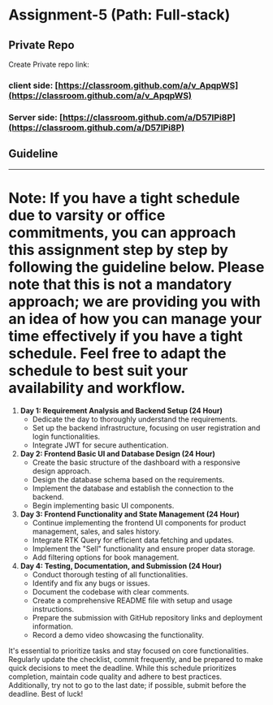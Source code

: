 # Assignment-5 (Path: Full-stack)

## Private Repo

Create Private repo link:

### client side: [https://classroom.github.com/a/v_ApqpWS](https://classroom.github.com/a/v_ApqpWS)
### Server side: [https://classroom.github.com/a/D57lPi8P](https://classroom.github.com/a/D57lPi8P)


## Guideline

---

# **Note:** If you have a tight schedule due to varsity or office commitments, you can approach this assignment step by step by following the guideline below. Please note that this is not a mandatory approach; we are providing you with an idea of how you can manage your time effectively if you have a tight schedule. Feel free to adapt the schedule to best suit your availability and workflow.

1. **Day 1: Requirement Analysis and Backend Setup (24 Hour)**
    - Dedicate the day to thoroughly understand the requirements.
    - Set up the backend infrastructure, focusing on user registration and login functionalities.
    - Integrate JWT for secure authentication.
2. **Day 2: Frontend Basic UI and Database Design (24 Hour)**
    - Create the basic structure of the dashboard with a responsive design approach.
    - Design the database schema based on the requirements.
    - Implement the database and establish the connection to the backend.
    - Begin implementing basic UI components.
3. **Day 3: Frontend Functionality and State Management (24 Hour)**
    - Continue implementing the frontend UI components for product management, sales, and sales history.
    - Integrate RTK Query for efficient data fetching and updates.
    - Implement the "Sell" functionality and ensure proper data storage.
    - Add filtering options for book management.
4. **Day 4: Testing, Documentation, and Submission (24 Hour)**
    - Conduct thorough testing of all functionalities.
    - Identify and fix any bugs or issues.
    - Document the codebase with clear comments.
    - Create a comprehensive README file with setup and usage instructions.
    - Prepare the submission with GitHub repository links and deployment information.
    - Record a demo video showcasing the functionality.

It's essential to prioritize tasks and stay focused on core functionalities. Regularly update the checklist, commit frequently, and be prepared to make quick decisions to meet the deadline. While this schedule prioritizes completion, maintain code quality and adhere to best practices. Additionally, try not to go to the last date; if possible, submit before the deadline. Best of luck!
